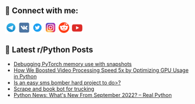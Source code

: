 ## 🔎 Connect with me:
[<img src="https://github.com/bullbesh/bullbesh/blob/main/images/Telegram.png" width="32" height="32" />](https://t.me/bullbesh)
[<img src="https://github.com/bullbesh/bullbesh/blob/main/images/VK.png" width="32" height="32" />](https://vk.com/bullbesh)
[<img src="https://github.com/bullbesh/bullbesh/blob/main/images/Twitter.png" width="32" height="32" />](https://twitter.com/bullbesh1)
[<img src="https://github.com/bullbesh/bullbesh/blob/main/images/Instagram.png" width="32" height="32" />](https://www.instagram.com/bullbesh)
[<img src="https://github.com/bullbesh/bullbesh/blob/main/images/Reddit.png" width="32" height="32" />](https://www.reddit.com/user/bullbesh)
[<img src="https://github.com/bullbesh/bullbesh/blob/main/images/YouTube.png" width="32" height="32" />](https://www.youtube.com/channel/UCtfjRs6uzgq5mfm8S06WTcg)

## 📕 Latest r/Python Posts
<!-- BLOG-POST-LIST:START -->
- [Debugging PyTorch memory use with snapshots](https://www.reddit.com/r/Python/comments/y1bzue/debugging_pytorch_memory_use_with_snapshots/)
- [How We Boosted Video Processing Speed 5x by Optimizing GPU Usage in Python](https://www.reddit.com/r/Python/comments/y1bjxi/how_we_boosted_video_processing_speed_5x_by/)
- [Is an easy sms bomber hard project to do&gt;?](https://www.reddit.com/r/Python/comments/y1ba5j/is_an_easy_sms_bomber_hard_project_to_do/)
- [Scrape and book bot for trucking](https://www.reddit.com/r/Python/comments/y1alhm/scrape_and_book_bot_for_trucking/)
- [Python News: What&#39;s New From September 2022? – Real Python](https://www.reddit.com/r/Python/comments/y1a7zx/python_news_whats_new_from_september_2022_real/)
<!-- BLOG-POST-LIST:END -->
